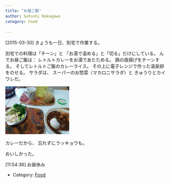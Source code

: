 ```yaml
---
title: "お昼ご飯"
author: Satoshi Nakagawa
category: Food

---
```


[2015-03-30]  きょうも一日、別宅で作業する。

 別宅での料理は「チーン」と
「お湯で温める」と「切る」だけにしている。
んでお昼ご飯は：
レトルトカレーをお湯であたためる。
鷄の唐揚げをチーンする。
そしてレトルトご飯のカレーライス。
その上に電子レンジで作った温泉卵をのせる。
サラダは、
スーパーのお惣菜（マカロニサラダ）と
きゅうりとカイワレだ。

<a href="pict/2015-03-30-lunch.jpg">
<img src="pict/2015-03-30-lunch.jpg" alt="" width="200"/></a>

 カレーだから、
忘れずにラッキョウも。

 おいしかった。

 [11:54:36]
お昼休み

- Category: [Food](categories.html#Food)

